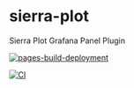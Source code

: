 # sierra-plot
Sierra Plot Grafana Panel Plugin


[![pages-build-deployment](https://github.com/boazreicher/sierra-plot/actions/workflows/pages/pages-build-deployment/badge.svg)](https://github.com/boazreicher/sierra-plot/actions/workflows/pages/pages-build-deployment)

[![CI](https://github.com/boazreicher/sierra-plot/actions/workflows/ci.yml/badge.svg)](https://github.com/boazreicher/sierra-plot/actions/workflows/ci.yml)